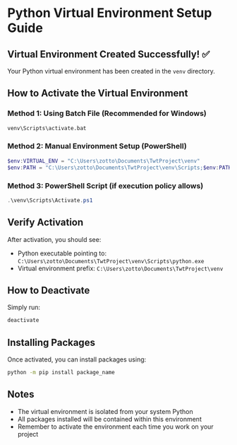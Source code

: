 # Python Virtual Environment Setup Guide

## Virtual Environment Created Successfully! ✅

Your Python virtual environment has been created in the `venv` directory.

## How to Activate the Virtual Environment

### Method 1: Using Batch File (Recommended for Windows)
```cmd
venv\Scripts\activate.bat
```

### Method 2: Manual Environment Setup (PowerShell)
```powershell
$env:VIRTUAL_ENV = "C:\Users\zotto\Documents\TwtProject\venv"
$env:PATH = "C:\Users\zotto\Documents\TwtProject\venv\Scripts;$env:PATH"
```

### Method 3: PowerShell Script (if execution policy allows)
```powershell
.\venv\Scripts\Activate.ps1
```

## Verify Activation
After activation, you should see:
- Python executable pointing to: `C:\Users\zotto\Documents\TwtProject\venv\Scripts\python.exe`
- Virtual environment prefix: `C:\Users\zotto\Documents\TwtProject\venv`

## How to Deactivate
Simply run:
```cmd
deactivate
```

## Installing Packages
Once activated, you can install packages using:
```cmd
python -m pip install package_name
```

## Notes
- The virtual environment is isolated from your system Python
- All packages installed will be contained within this environment
- Remember to activate the environment each time you work on your project

